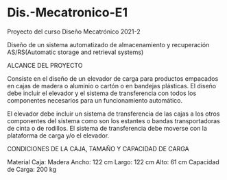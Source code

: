# Dis.-Mecatronico-E1
Proyecto del curso Diseño Mecatrónico 2021-2


Diseño de un sistema automatizado de almacenamiento y recuperación AS/RS(Automatic storage and retrieval systems)


ALCANCE DEL PROYECTO

Consiste en el diseño de un elevador de carga para productos empacados en cajas de madera o aluminio o cartón o en bandejas plásticas. El diseño debe incluir el elevador y el sistema de transferencia con todos los componentes necesarios para un funcionamiento automático.

El elevador debe incluir un sistema de transferencia de las cajas a los otros componentes del sistema como son los estantes o bandas transportadoras de cinta o de rodillos. 
El sistema de transferencia debe moverse con la plataforma de carga y/o el elevador.

CONDICIONES DE LA CAJA, TAMAÑO Y CAPACIDAD DE CARGA

Material Caja: Madera
Ancho: 122 cm
Largo: 122 cm
Alto: 61 cm
Capacidad de Carga: 200 kg

